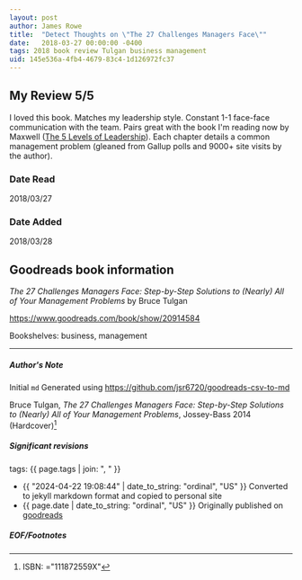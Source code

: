 ```yaml
---
layout: post
author: James Rowe
title:  "Detect Thoughts on \"The 27 Challenges Managers Face\""
date:   2018-03-27 00:00:00 -0400
tags: 2018 book review Tulgan business management
uid: 145e536a-4fb4-4679-83c4-1d126972fc37
---
```


<!-- highly dependent on how you personally use jekyll templates, and how you want this to show up -->
<!-- escape any jekyll keys with double brackets -->

## My Review 5/5

I loved this book. Matches my leadership style. Constant 1-1 face-face communication with the team. Pairs great with the book I'm reading now by Maxwell ([The 5 Levels of Leadership](https://www.goodreads.com/book/show/11225698)). Each chapter details a common management problem (gleaned from Gallup polls and 9000+ site visits by the author).

### Date Read
2018/03/27

### Date Added
2018/03/28

## Goodreads book information

*The 27 Challenges Managers Face: Step-by-Step Solutions to (Nearly) All of Your Management Problems* by Bruce Tulgan

https://www.goodreads.com/book/show/20914584

Bookshelves: business, management

---

##### Author's Note

Initial `md` Generated using https://github.com/jsr6720/goodreads-csv-to-md

Bruce Tulgan, *The 27 Challenges Managers Face: Step-by-Step Solutions to (Nearly) All of Your Management Problems*,  Jossey-Bass 2014 (Hardcover)[^1]

##### Significant revisions

tags: {{ page.tags | join: ", " }} <!-- todo move this somewhere -->

- {{ "2024-04-22 19:08:44" | date_to_string: "ordinal", "US" }} Converted to jekyll markdown format and copied to personal site
- {{ page.date | date_to_string: "ordinal", "US" }} Originally published on [goodreads](https://www.goodreads.com)

##### EOF/Footnotes

[^1]: ISBN: ="111872559X"